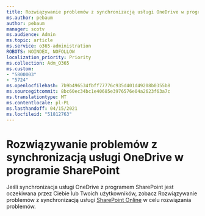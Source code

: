 ```yaml
---
title: Rozwiązywanie problemów z synchronizacją usługi OneDrive w programie SharePoint
ms.author: pebaum
author: pebaum
manager: scotv
ms.audience: Admin
ms.topic: article
ms.service: o365-administration
ROBOTS: NOINDEX, NOFOLLOW
localization_priority: Priority
ms.collection: Adm_O365
ms.custom:
- "5800003"
- "5724"
ms.openlocfilehash: 7b9b496534fbff77776c935d401d49208b0355b8
ms.sourcegitcommit: 8bc60ec34bc1e40685e3976576e04a2623f63a7c
ms.translationtype: MT
ms.contentlocale: pl-PL
ms.lasthandoff: 04/15/2021
ms.locfileid: "51812763"
---
```

# <a name="fix-onedrive-sync-issues-with-sharepoint"></a>Rozwiązywanie problemów z synchronizacją usługi OneDrive w programie SharePoint

Jeśli synchronizacja usługi OneDrive z programem SharePoint jest oczekiwana przez Ciebie lub Twoich użytkowników, zobacz Rozwiązywanie problemów z synchronizacją usługi [SharePoint Online](https://support.office.com/article/fix-sharepoint-online-sync-problems-aaa2d172-8d45-4e94-9c04-5364d04ca2f4?ui=en-US&rs=en-US&ad=US) w celu rozwiązania problemów.
